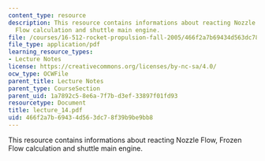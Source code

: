 ```yaml
---
content_type: resource
description: This resource contains informations about reacting Nozzle Flow, Frozen
  Flow calculation and shuttle main engine.
file: /courses/16-512-rocket-propulsion-fall-2005/466f2a7b69434d563dc78f39b9be9bb8_lecture_14.pdf
file_type: application/pdf
learning_resource_types:
- Lecture Notes
license: https://creativecommons.org/licenses/by-nc-sa/4.0/
ocw_type: OCWFile
parent_title: Lecture Notes
parent_type: CourseSection
parent_uid: 1a7892c5-8e6a-7f7b-d3ef-33897f01fd93
resourcetype: Document
title: lecture_14.pdf
uid: 466f2a7b-6943-4d56-3dc7-8f39b9be9bb8
---
```

This resource contains informations about reacting Nozzle Flow, Frozen Flow calculation and shuttle main engine.